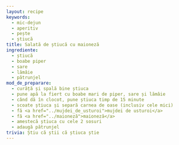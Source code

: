```yaml
---
layout: recipe
keywords:
  - mic-dejun
  - aperitiv
  - pește
  - știucă
title: Salată de știucă cu maioneză
ingrediente:
  - știucă
  - boabe piper
  - sare
  - lămâie
  - pătrunjel
mod_de_preparare:
  - curăță și spală bine știuca
  - pune apă la fiert cu boabe mari de piper, sare și lămâie
  - când dă în clocot, pune știuca timp de 15 minute
  - scoate știuca și separă carnea de oase (inclusiv cele mici)
  - fă <a href="../mujdei_de_usturoi">mujdei de usturoi</a>
  - fă <a href="../maioneză">maioneză</a>
  - amestecă știuca cu cele 2 sosuri
  - adaugă pătrunjel
trivia: Știu că știi că știuca știe
---
```


